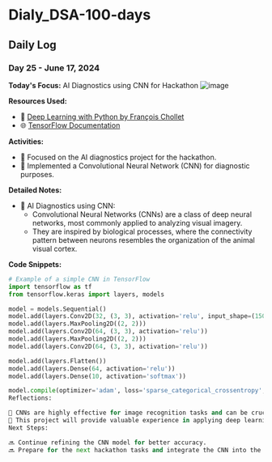 # Dialy_DSA-100-days

## Daily Log

### Day 25 - June 17, 2024

**Today's Focus:** AI Diagnostics using CNN for Hackathon
![image](https://github.com/ajaykr2712/Dialy_DSA-100-days/assets/112938234/20d79955-35a4-42fd-87b9-2f01f28791a8)

**Resources Used:**
- 📖 [Deep Learning with Python by François Chollet](https://www.amazon.com/Deep-Learning-Python-Francois-Chollet/dp/1617294438)
- 🌐 [TensorFlow Documentation](https://www.tensorflow.org/guide)

**Activities:**
- 📝 Focused on the AI diagnostics project for the hackathon.
- 📌 Implemented a Convolutional Neural Network (CNN) for diagnostic purposes.

**Detailed Notes:**
- 📝 AI Diagnostics using CNN:
  - Convolutional Neural Networks (CNNs) are a class of deep neural networks, most commonly applied to analyzing visual imagery.
  - They are inspired by biological processes, where the connectivity pattern between neurons resembles the organization of the animal visual cortex.

**Code Snippets:**
```python
# Example of a simple CNN in TensorFlow
import tensorflow as tf
from tensorflow.keras import layers, models

model = models.Sequential()
model.add(layers.Conv2D(32, (3, 3), activation='relu', input_shape=(150, 150, 3)))
model.add(layers.MaxPooling2D((2, 2)))
model.add(layers.Conv2D(64, (3, 3), activation='relu'))
model.add(layers.MaxPooling2D((2, 2)))
model.add(layers.Conv2D(64, (3, 3), activation='relu'))

model.add(layers.Flatten())
model.add(layers.Dense(64, activation='relu'))
model.add(layers.Dense(10, activation='softmax'))

model.compile(optimizer='adam', loss='sparse_categorical_crossentropy', metrics=['accuracy'])
Reflections:

🤔 CNNs are highly effective for image recognition tasks and can be crucial for medical diagnostics.
🚀 This project will provide valuable experience in applying deep learning to real-world problems.
Next Steps:

🔜 Continue refining the CNN model for better accuracy.
🔜 Prepare for the next hackathon tasks and integrate the CNN into the full diagnostics workflow.
